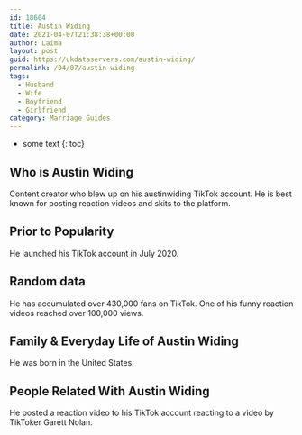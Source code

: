 ```yaml
---
id: 18604
title: Austin Widing
date: 2021-04-07T21:38:38+00:00
author: Laima
layout: post
guid: https://ukdataservers.com/austin-widing/
permalink: /04/07/austin-widing
tags:
  - Husband
  - Wife
  - Boyfriend
  - Girlfriend
category: Marriage Guides
---
```


* some text
{: toc}


## Who is Austin Widing
                  
                  
                  
Content creator who blew up on his austinwiding TikTok account. He is best known for posting reaction videos and skits to the platform. 
                  
              
            
              
            
                
                
                
## Prior to Popularity
                  
                  
                  
He launched his TikTok account in July 2020. 
                  
              
            
              
            
                
                
                
## Random data
                  
                  
                  
He has accumulated over 430,000 fans on TikTok. One of his funny reaction videos reached over 100,000 views. 
                  
              
            
              
            
                
                
                
## Family & Everyday Life of Austin Widing
                  
                  
                  
He was born in the United States.
                  
              
            
              
            
                
                
                
## People Related With Austin Widing
                  
                  
                  
He posted a reaction video to his TikTok account reacting to a video by TikToker Garett Nolan. 
                  
              
            
              
            
                
              
            
              
              
            
            
              
            
          
          
          